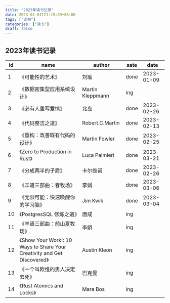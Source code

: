 ```yaml
---
title: "2023年读书记录"
date: 2023-01-01T21:19:39+08:00
tags: ["读书"]
categories: ["读书"]
draft: false
---
```


## 2023年读书记录

| id  | name                                                                     | author           | sate | date       |
| --- | ------------------------------------------------------------------------ | ---------------- | ---- | ---------- |
| 1   | 《可能性的艺术》                                                         | 刘瑜             | done | 2023-01-09 |
| 2   | 《数据密集型应用系统设计》                                               | Martin Kleppmann | ing  |
| 3   | 《必有人重写爱情》                                                       | 北岛             | done | 2023-02-26 |
| 4   | 《代码整洁之道》                                                         | Robert.C.Martin  | done | 2023-02-13 |
| 5   | 《重构：改善既有代码的设计》                                             | Martin Fowler    | done | 2023-02-25 |
| 6   | 《Zero to Production in Rust》                                           | Luca Palmieri    | done | 2023-03-21 |
| 7   | 《分成两半的子爵》                                                       | 卡尔维诺         | done | 2023-02-26 |
| 8   | 《羊道三部曲：春牧场》                                                   | 李娟             | done | 2023-03-06 |
| 9   | 《无限可能：快速唤醒你的学习脑》                                         | Jim Kwik         | done | 2023-03-04 |
| 10  | 《PostgresSQL 修炼之道》                                                 | 唐成             | ing  |            |
| 11  | 《羊道三部曲：前山夏牧场》                                               | 李娟             | ing  |            |
| 12  | 《Show Your Work!: 10 Ways to Share Your Creativity and Get Discovered》 | Austin Kleon     | ing  |            |
| 13  | 《一个叫欧维的男人决定去死》                                             | 巴克曼           | ing  |            |
| 14  | 《Rust Atomics and Locks》                                               | Mara Bos         | ing  |            |